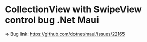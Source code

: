 # CollectionView with SwipeView control bug .Net Maui
=> Bug link: https://github.com/dotnet/maui/issues/22165
